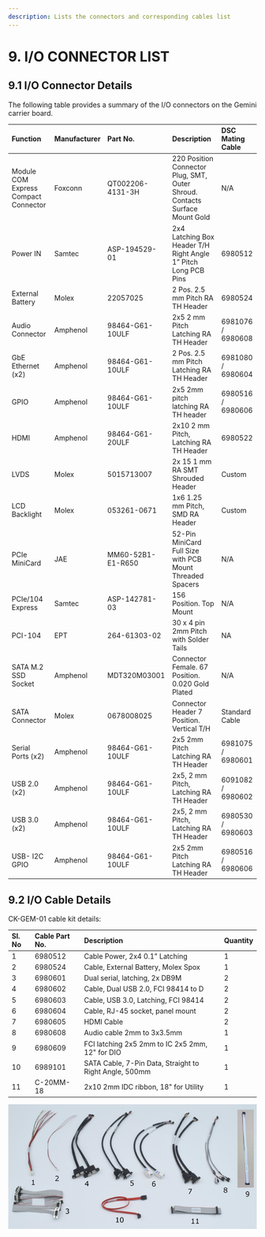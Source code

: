 ```yaml
---
description: Lists the connectors and corresponding cables list
---
```


# 9. I/O CONNECTOR LIST

## 9.1 I/O Connector Details

The following table provides a summary of the I/O connectors on the Gemini carrier board.

| Function | Manufacturer | Part No. | Description | DSC Mating Cable |
| :--- | :--- | :--- | :--- | :--- |
| Module COM Express Compact Connector | Foxconn | QT002206-4131-3H | 220 Position Connector Plug, SMT, Outer Shroud. Contacts Surface Mount Gold | N/A |
| Power IN | Samtec | ASP-194529-01 | 2x4 Latching Box Header T/H Right Angle 1” Pitch Long PCB Pins | 6980512 |
| External Battery | Molex | 22057025 | 2 Pos. 2.5 mm Pitch RA TH Header | 6980524 |
| Audio Connector | Amphenol | 98464-G61-10ULF | 2x5 2 mm Pitch Latching RA TH Header | 6981076 / 6980608 |
| GbE Ethernet \(x2\) | Amphenol | 98464-G61-10ULF | 2 Pos. 2.5 mm Pitch Latching RA TH Header | 6981080 / 6980604 |
| GPIO | Amphenol | 98464-G61-10ULF | 2x5 2mm pitch latching RA TH header | 6980516 / 6980606 |
| HDMI | Amphenol | 98464-G61-20ULF | 2x10 2 mm Pitch, Latching RA TH Header | 6980522 |
| LVDS | Molex | 5015713007 | 2x 15 1 mm RA SMT Shrouded Header | Custom |
| LCD Backlight | Molex | 053261-0671 | 1x6 1.25 mm Pitch, SMD RA Header | Custom |
| PCIe MiniCard | JAE | MM60-52B1-E1-R650 | 52-Pin MiniCard Full Size with PCB Mount Threaded Spacers | N/A |
| PCIe/104 Express | Samtec | ASP-142781-03 | 156 Position. Top Mount | N/A |
| PCI-104 | EPT | 264-61303-02 | 30 x 4 pin 2mm Pitch with Solder Tails | NA |
| SATA M.2 SSD Socket | Amphenol | MDT320M03001 | Connector Female. 67 Position. 0.020 Gold Plated | N/A |
| SATA Connector | Molex | 0678008025 | Connector Header 7 Position. Vertical T/H | Standard Cable |
| Serial Ports \(x2\) | Amphenol | 98464-G61-10ULF | 2x5 2mm Pitch Latching RA TH Header | 6981075 / 6980601 |
| USB 2.0 \(x2\) | Amphenol | 98464-G61-10ULF | 2x5, 2 mm Pitch, Latching  RA TH Header | 6091082 / 6980602 |
| USB 3.0 \(x2\) | Amphenol | 98464-G61-10ULF | 2x5, 2 mm Pitch, Latching  RA TH Header | 6980530 / 6980603 |
| USB- I2C GPIO | Amphenol | 98464-G61-10ULF | 2x5 2mm Pitch Latching RA TH Header | 6980516 / 6980606 |

## 9.2 I/O Cable Details

CK-GEM-01 cable kit details:

| Sl. No | Cable Part No. | Description | Quantity |
| :--- | :--- | :--- | :--- |
| 1 | 6980512 | Cable Power, 2x4 0.1" Latching | 1 |
| 2 | 6980524 | Cable, External Battery, Molex Spox | 1 |
| 3 | 6980601 | Dual serial, latching, 2x DB9M | 2 |
| 4 | 6980602 | Cable, Dual USB 2.0, FCI 98414 to D | 2 |
| 5 | 6980603 | Cable, USB 3.0, Latching, FCI 98414 | 2 |
| 6 | 6980604 | Cable, RJ-45 socket, panel mount | 2 |
| 7 | 6980605 | HDMI Cable | 2 |
| 8 | 6980608 | Audio cable 2mm to 3x3.5mm | 1 |
| 9 | 6980609 | FCI latching 2x5 2mm to IC 2x5 2mm, 12" for DIO | 1 |
| 10 | 6989101 | SATA Cable, 7-Pin Data, Straight to Right Angle, 500mm | 1 |
| 11 | C-20MM-18 | 2x10 2mm IDC ribbon, 18" for Utility | 1 |

![CK-GEM-01 Cable Kit](../../.gitbook/assets/image%20%28265%29.png)



